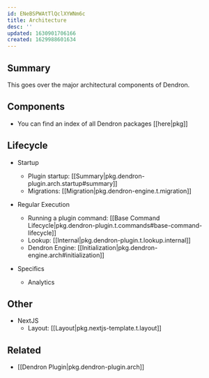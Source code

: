 ```yaml
---
id: ENeBSPWAtTlQclXYWNm6c
title: Architecture
desc: ''
updated: 1630901706166
created: 1629988601634
---
```


## Summary 

This goes over the major architectural components of Dendron.

## Components
- You can find an index of all Dendron packages [[here|pkg]]

## Lifecycle
- Startup
  - Plugin startup: [[Summary|pkg.dendron-plugin.arch.startup#summary]]
  - Migrations: [[Migration|pkg.dendron-engine.t.migration]]

- Regular Execution
  - Running a plugin command: [[Base Command Lifecycle|pkg.dendron-plugin.t.commands#base-command-lifecycle]]
  - Lookup: [[Internal|pkg.dendron-plugin.t.lookup.internal]]
  - Dendron Engine: [[Initialization|pkg.dendron-engine.arch#initialization]]

- Specifics
  - Analytics

## Other
- NextJS
  - Layout: [[Layout|pkg.nextjs-template.t.layout]]

## Related
- [[Dendron Plugin|pkg.dendron-plugin.arch]]
